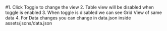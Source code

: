 #1. Click Toggle to change the view
2. Table view will be disabled when toggle is enabled
3. When toggle is disabled we can see Grid View of same data
4. For Data changes you can change in data.json inside assets/jsons/data.json